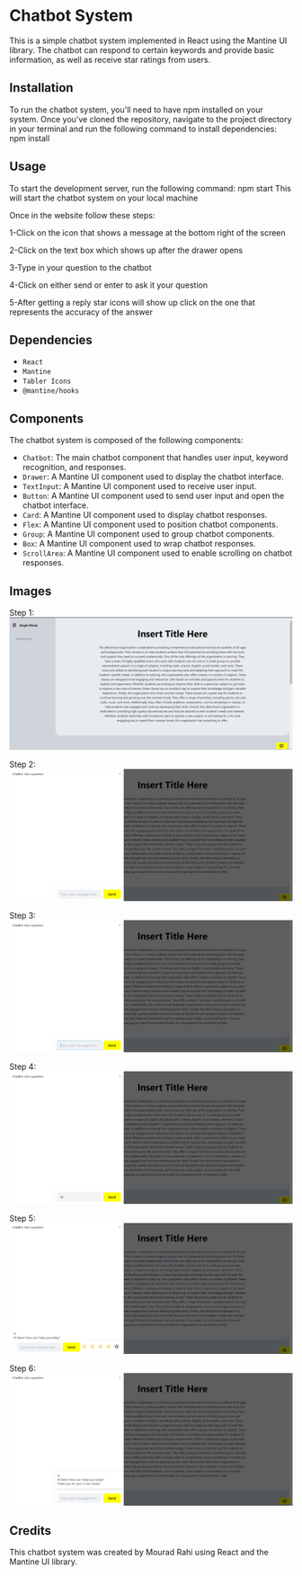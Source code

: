 # Chatbot System

This is a simple chatbot system implemented in React using the Mantine UI library. The chatbot can respond to certain keywords and provide basic information, as well as receive star ratings from users.

## Installation

To run the chatbot system, you'll need to have npm installed on your system. Once you've cloned the repository, navigate to the project directory in your terminal and run the following command to install dependencies: npm install


## Usage

To start the development server, run the following command: npm start
This will start the chatbot system on your local machine

Once in the website follow these steps:

1-Click on the icon that shows a message at the bottom right of the screen

2-Click on the text box which shows up after the drawer opens

3-Type in your question to the chatbot

4-Click on either send or enter to ask it your question

5-After getting a reply star icons will show up click on the one that represents the accuracy of the answer


## Dependencies
- `React`
- `Mantine`
- `Tabler Icons`
- `@mantine/hooks`


## Components

The chatbot system is composed of the following components:

- `Chatbot`: The main chatbot component that handles user input, keyword recognition, and responses.
- `Drawer`: A Mantine UI component used to display the chatbot interface.
- `TextInput`: A Mantine UI component used to receive user input.
- `Button`: A Mantine UI component used to send user input and open the chatbot interface.
- `Card`: A Mantine UI component used to display chatbot responses.
- `Flex`: A Mantine UI component used to position chatbot components.
- `Group`: A Mantine UI component used to group chatbot components.
- `Box`: A Mantine UI component used to wrap chatbot responses.
- `ScrollArea`: A Mantine UI component used to enable scrolling on chatbot responses.

## Images
Step 1:
![Step 1](chatbot1.png)

Step 2:
![Step 2](chatbot2.png)

Step 3:
![Step 3](chatbot3.png)

Step 4:
![Step 4](chatbot4.png)

Step 5:
![Step 5](chatbot5.png)

Step 6:
![Step 6](chatbot6.png)

## Credits
This chatbot system was created by Mourad Rahi using React and the Mantine UI library.
